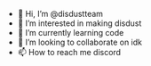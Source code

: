 - 👋 Hi, I’m @disdustteam
- 👀 I’m interested in making disdust
- 🌱 I’m currently learning code
- 💞️ I’m looking to collaborate on idk
- 📫 How to reach me discord

<!---
disdustteam/disdustteam is a ✨ special ✨ repository because its `README.md` (this file) appears on your GitHub profile.
You can click the Preview link to take a look at your changes.
--->
